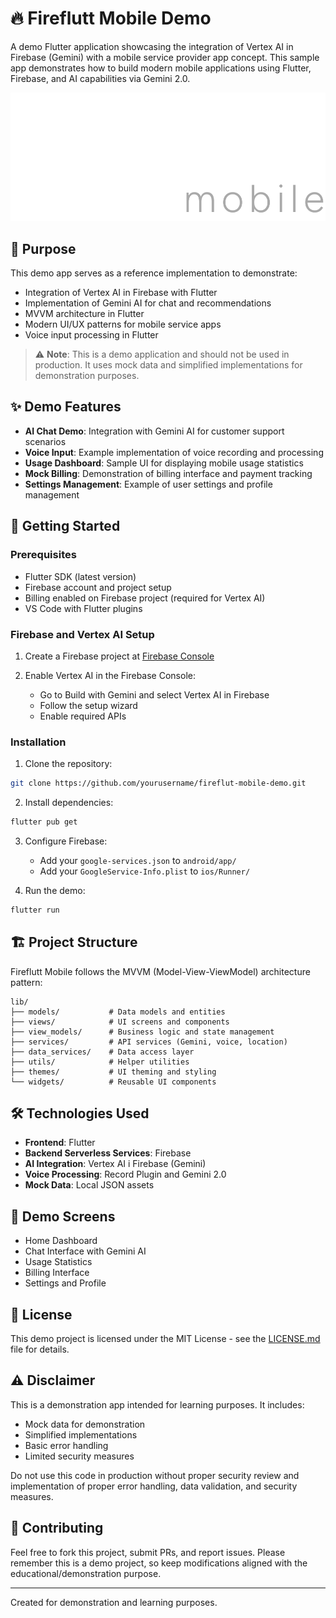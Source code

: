 # 🔥 Fireflutt Mobile Demo

A demo Flutter application showcasing the integration of Vertex AI in Firebase (Gemini) with a mobile service provider app concept. This sample app demonstrates how to build modern mobile applications using Flutter, Firebase, and AI capabilities via Gemini 2.0.

![Fireflut Mobile Banner](assets/provider-logo.png)

## 🎯 Purpose

This demo app serves as a reference implementation to demonstrate:
- Integration of Vertex AI in Firebase with Flutter
- Implementation of Gemini AI for chat and recommendations
- MVVM architecture in Flutter
- Modern UI/UX patterns for mobile service apps
- Voice input processing in Flutter

> ⚠️ **Note**: This is a demo application and should not be used in production. It uses mock data and simplified implementations for demonstration purposes.

## ✨ Demo Features

- **AI Chat Demo**: Integration with Gemini AI for customer support scenarios
- **Voice Input**: Example implementation of voice recording and processing
- **Usage Dashboard**: Sample UI for displaying mobile usage statistics
- **Mock Billing**: Demonstration of billing interface and payment tracking
- **Settings Management**: Example of user settings and profile management

## 🚀 Getting Started

### Prerequisites

- Flutter SDK (latest version)
- Firebase account and project setup
- Billing enabled on Firebase project (required for Vertex AI)
- VS Code with Flutter plugins

### Firebase and Vertex AI Setup

1. Create a Firebase project at [Firebase Console](https://console.firebase.google.com/)

2. Enable Vertex AI in the Firebase Console:
   - Go to Build with Gemini and select Vertex AI in Firebase 
   - Follow the setup wizard
   - Enable required APIs

   

### Installation

1. Clone the repository:
```bash
git clone https://github.com/yourusername/fireflut-mobile-demo.git
```

2. Install dependencies:
```bash
flutter pub get
```

3. Configure Firebase:
   - Add your `google-services.json` to `android/app/`
   - Add your `GoogleService-Info.plist` to `ios/Runner/`

4. Run the demo:
```bash
flutter run
```

## 🏗️ Project Structure
Fireflutt Mobile follows the MVVM (Model-View-ViewModel) architecture pattern:

```
lib/
├── models/           # Data models and entities
├── views/            # UI screens and components
├── view_models/      # Business logic and state management
├── services/         # API services (Gemini, voice, location)
├── data_services/    # Data access layer
├── utils/            # Helper utilities
├── themes/           # UI theming and styling
└── widgets/          # Reusable UI components
```

## 🛠️ Technologies Used

- **Frontend**: Flutter
- **Backend Serverless Services**: Firebase
- **AI Integration**: Vertex AI i Firebase (Gemini)
- **Voice Processing**: Record Plugin and Gemini 2.0
- **Mock Data**: Local JSON assets

## 📱 Demo Screens

- Home Dashboard
- Chat Interface with Gemini AI
- Usage Statistics
- Billing Interface
- Settings and Profile


## 📄 License

This demo project is licensed under the MIT License - see the [LICENSE.md](LICENSE.md) file for details.

## ⚠️ Disclaimer

This is a demonstration app intended for learning purposes. It includes:
- Mock data for demonstration
- Simplified implementations
- Basic error handling
- Limited security measures

Do not use this code in production without proper security review and implementation of proper error handling, data validation, and security measures.

## 🤝 Contributing

Feel free to fork this project, submit PRs, and report issues. Please remember this is a demo project, so keep modifications aligned with the educational/demonstration purpose.

---
Created for demonstration and learning purposes.
